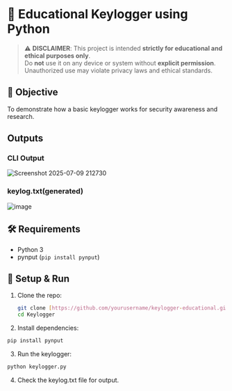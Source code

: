 # 🔐 Educational Keylogger using Python

> ⚠️ **DISCLAIMER**: This project is intended **strictly for educational and ethical purposes only**.  
> Do **not** use it on any device or system without **explicit permission**. Unauthorized use may violate privacy laws and ethical standards.

## 📌 Objective

To demonstrate how a basic keylogger works for security awareness and research.

## Outputs

### CLI Output
![Screenshot 2025-07-09 212730](https://github.com/user-attachments/assets/fb8a0478-cbe3-4133-935c-6681b899ee96)

### keylog.txt(generated)
![image](https://github.com/user-attachments/assets/53d4079c-71c2-4963-ae65-b808c2552ac4)

## 🛠 Requirements

- Python 3
- pynput (`pip install pynput`)

## 🚀 Setup & Run

1. Clone the repo:
   ```bash
   git clone [https://github.com/yourusername/keylogger-educational.git](https://github.com/Sanjana-sriv/Keylogger.git)
   cd Keylogger

2. Install dependencies:

```bash
pip install pynput
```

3. Run the keylogger:
   
```bash
python keylogger.py
```

4. Check the keylog.txt file for output.
